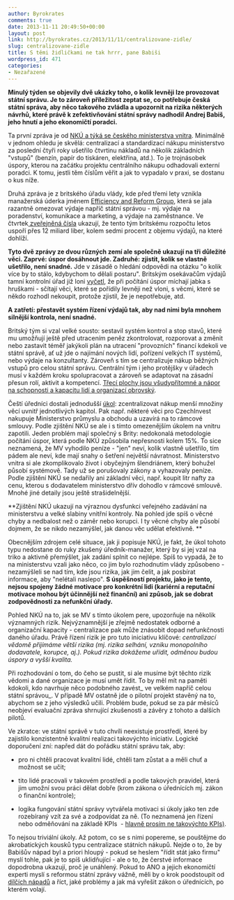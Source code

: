```yaml
---
author: Byrokrates
comments: true
date: 2013-11-11 20:49:50+00:00
layout: post
link: http://byrokrates.cz/2013/11/11/centralizovane-zidle/
slug: centralizovane-zidle
title: S těmi židličkami ne tak hrrr, pane Babiši
wordpress_id: 471
categories:
- Nezařazené
---
```


**Minulý týden se objevily dvě ukázky toho, o kolik levněji lze provozovat státní správu. Je to zároveň příležitost zeptat se, co potřebuje česká státní správa, aby něco takového zvládla a upozornit na rizika některých návrhů, které právě k zefektivňování státní správy nadhodil Andrej Babiš, jeho hnutí a jeho ekonomičtí poradci.**

<!-- more -->

Ta první zpráva je od [NKÚ a týká se českého ministerstva vnitra](http://nku.cz/cz/media/nku-zkontroloval-projekt-centralniho-nakupu-v-resortu-ministerstva-vnitra-id6702/). Minimálně v jednom ohledu je skvělá: centralizací a standardizací nákupu ministerstvo za poslední čtyři roky ušetřilo čtvrtinu nákladů na několik základních "vstupů" (benzín, papír do tiskáren, elektřina, atd.). To je trojnásobek úspory, kterou na začátku projektu centrálního nákupu odhadovali externí poradci. K tomu, jestli těm číslům věřit a jak to vypadalo v praxi, se dostanu o kus níže.

Druhá zpráva je z britského úřadu vlády, kde před třemi lety vznikla manažerská úderka jménem [Efficiency and Reform Group](https://www.gov.uk/government/organisations/efficiency-and-reform-group), která se jala razantně omezovat výdaje napříč státní správou - mj. výdaje na poradenství, komunikace a marketing, a výdaje na zaměstnance. Ve čtvrtek[ zveřejněná čísla](https://www.gov.uk/government/publications/government-savings-in-2013-to-2014) ukazují, že tento tým britskému rozpočtu letos uspoří přes 12 miliard liber, kolem sedmi procent z objemu výdajů, na které dohlíží.

**Tyto dvě zprávy ze dvou různých zemí ale společně ukazují na tři důležité věci. Zaprvé: úspor dosáhnout jde. Zadruhé: zjistit, kolik se vlastně ušetřilo, není snadné.** Jde v zásadě o hledání odpovědi na otázku "o kolik více by to stálo, kdybychom to dělali postaru". Britským osekávačům výdajů tamní kontrolní úřad již loni [vyčetl](http://www.nao.org.uk/report/the-2012-13-savings-reported-by-the-efficiency-and-reform-group/), že při počítání úspor míchají jabka s hruškami - sčítají věci, které se pořídily levněji než vloni, s věcmi, které se někdo rozhodl nekoupit, protože zjistil, že je nepotřebuje, atd.

**A zatřetí: přestavět systém řízení výdajů tak, aby nad nimi byla mnohem silnější kontrola, není snadné.**

Britský tým si vzal velké sousto: sestavil systém kontrol a stop stavů, které mu umožňují ještě před utracením peněz zkontrolovat, rozporovat a změnit nebo zastavit téměř jakýkoli plán na utracení "provozních" financí kdekoli ve státní správě, ať už jde o najímání nových lidí, pořízení velkých IT systémů, nebo výdaje na konzultanty. Zároveň s tím se centralizuje nákup běžných vstupů pro celou státní správu. Centrální tým i jeho protějšky v úřadech musí v každém kroku spolupracovat a zároveň se adaptovat na zásadní přesun rolí, aktivit a kompetencí. [Třecí plochy jsou všudypřítomné a nápor na schopnosti a kapacitu lidí a organizací obrovský](http://www.telegraph.co.uk/news/politics/10044268/Even-the-Whitehall-bonking-machine-is-in-revolt.html).

Čeští úředníci dostali jednodušší [úkol](http://www.portal-vz.cz/getmedia/2c1a093e-771c-4e5a-bd83-e873efc32880/Usneseni-vlady-c-563_2011): zcentralizovat nákup menší množiny věcí uvnitř jednotlivých kapitol. Pak např. některé věci pro CzechInvest nakupuje Ministerstvo průmyslu a obchodu a uzavírá na to rámcové smlouvy. Podle zjištění NKÚ se ale i s tímto omezenějším úkolem na vnitru zapotili. Jeden problém mají společný s Brity: nedokonalá metodologie počítání úspor, která podle NKÚ způsobila nepřesnosti kolem 15%. To sice neznamená, že MV vyhodilo peníze - "jen" neví, kolik vlastně ušetřilo, tím pádem ale neví, kde mají snahy o šetření největší návratnost. Ministerstvo vnitra si ale zkomplikovalo život i obyčejným šlendriánem, který bohužel působí systémově. Tady už se porušovaly zákony a vyhazovaly peníze. Podle zjištění NKÚ se nedařily ani základní věci, např. koupit litr nafty za cenu, kterou s dodavatelem ministerstvo dřív dohodlo v rámcové smlouvě. Mnohé jiné detaily jsou ještě strašidelnější.

**Zjištění NKÚ ukazují na výraznou dysfunkci veřejného zadávání na ministerstvu a velké slabiny vnitřní kontroly. Na pohled jde spíš o věcné chyby a nedbalost než o záměr nebo korupci. I ty věcné chyby ale působí dojmem, že se nikdo nezamýšlel, jak danou věc udělat efektivně. **

Obecnějším zdrojem celé situace, jak ji popisuje NKÚ, je fakt, že úkol tohoto typu nedostane do ruky zkušený úředník-manažer, který by si jej vzal na triko a aktivně přemýšlet, jak zadání splnit co nejlépe. Spíš to vypadá, že to na ministerstvu vzali jako něco, co jim bylo rozhodnutím vlády způsobeno - nezamýšleli se nad tím, kde jsou rizika, jak jim čelit, a jak posbírat informace, aby "nelétali naslepo". **S úspěšností projektu, jako je tento, nejsou spojeny žádné motivace pro konkrétní lidi (kariérní a reputační motivace mohou být účinnější než finanční) ani způsob, jak se dobrat zodpovědnosti za nefunkční úřady.**

Pohled NKÚ na to, jak se MV s tímto úkolem pere, upozorňuje na několik významných rizik. Nejvýznamnější je zřejmě nedostatek odborné a organizační kapacity - centralizace pak může znásobit dopad nefunkčnosti daného úřadu. Právě řízení rizik je pro tuto iniciativu klíčové: _centralizací vědomě přijímáme větší rizika (mj. rizika selhání, vzniku monopolního dodavatele, korupce, aj.). Pokud rizika dokážeme uřídit, odměnou budou úspory a vyšší kvalita._

Při rozhodování o tom, do čeho se pustit, si ale musíme být těchto rizik vědomi a dané organizace je musí umět řídit. To by měl mít na paměti kdokoli, kdo navrhuje něco podobného zavést_ ve velkém napříč celou státní správou_. V případě MV ostatně jde o pilotní projekt stavěný na to, abychom se z jeho výsledků učili. Problém bude, pokud se za pár měsíců neobjeví evaluační zpráva shrnující zkušenosti a závěry z tohoto a dalších pilotů.

Ve zkratce: ve státní správě v tuto chvíli neexistuje prostředí, které by zajistilo konzistentně kvalitní realizaci takovýchto iniciativ. Logické doporučení zní: napřed dát do pořádku státní správu tak, aby:



	
  * pro ni chtěli pracovat kvalitní lidé, chtěli tam zůstat a a měli chuť a možnost se učit;

	
  * tito lidé pracovali v takovém prostředí a podle takových pravidel, která jim umožní svou práci dělat dobře (krom zákona o úřednících mj. zákon o finanční kontrole);

	
  * logika fungování státní správy vytvářela motivaci si úkoly jako ten zde rozebíraný vzít za své a zodpovídat za ně. (To neznamená jen řízení nebo odměňování na základě KPIs  - [hlavně prosím ne takovýchto KPIs)](http://byrokrates.cz/chtit-vykonny-stat/).


To nejsou triviální úkoly. Až potom, co se s nimi popereme, se pouštějme do akrobatických kousků typu centralizace státních nákupů. Nejde o to, že by Babišův nápad byl a priori hloupý - pokud se heslem "řídit stát jako firmu" myslí tohle, pak je to spíš uklidňující - ale o to, že čerstvé informace dopodrobna ukazují, proč je unáhlený. Pokud to ANO a jejich ekonomičtí experti myslí s reformou státní zprávy vážně, měli by o krok poodstoupit od [dílčích nápadů](http://ekonomika.idnes.cz/babis-predstavil-svuj-tym-ekonomickych-expertu-ftl-/ekonomika.aspx?c=A131106_113220_ekonomika_fih) a říct, jaké problémy a jak má vyřešit zákon o úřednících, po kterém volají.
